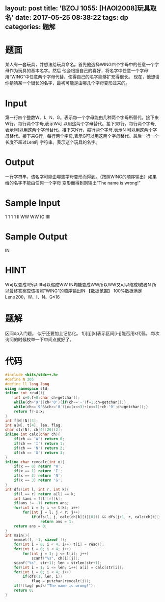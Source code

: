 layout: post
title: 'BZOJ 1055: [HAOI2008]玩具取名'
date: 2017-05-25 08:38:22
tags: dp
categories: 题解
---
# 题面
某人有一套玩具，并想法给玩具命名。首先他选择WING四个字母中的任意一个字母作为玩具的基本名字。然后
他会根据自己的喜好，将名字中任意一个字母用“WING”中任意两个字母代替，使得自己的名字能够扩充得很长。
现在，他想请你猜猜某一个很长的名字，最初可能是由哪几个字母变形过来的。

# Input
第一行四个整数W、I、N、G。表示每一个字母能由几种两个字母所替代。接下来W行，每行两个字母,表示W可
以用这两个字母替代。接下来I行，每行两个字母,表示I可以用这两个字母替代。接下来N行，每行两个字母,表示N
可以用这两个字母替代。接下来G行，每行两个字母,表示G可以用这两个字母替代。最后一行一个长度不超过Len的
字符串。表示这个玩具的名字。


# Output
一行字符串，该名字可能由哪些字母变形而得到。（按照WING的顺序输出）如果给的名字不能由任何一个字母
变形而得到则输出“The name is wrong!”

# Sample Input
1 1 1 1
II
WW
WW
IG
IIII

# Sample Output
IN

# HINT
W可以变成II所以IIII可以缩成WW
IN均能变成WW所以WW又可以缩成I或者N
所以最终答案应该按照“WING”的顺序输出IN 
【数据范围】
100%数据满足Len&leq;200，W、I、N、G&leq;16

# 题解
区间dp入门题。
似乎还要加上记忆化。
f[i][j][k]表示区间[i-j]能否用k代替。
每次询问的时候枚举一下中间点就好了。

# 代码
```cpp
#include <bits/stdc++.h>
#define N 205
#define ll long long
using namespace std;
inline int read(){
	int x=0,f=0;char ch=getchar();
	while(ch>'9'||ch<'0'){if(ch=='-')f=1;ch=getchar();}
	while(ch<='9'&&ch>='0'){x=(x<<3)+(x<<1)+ch-'0';ch=getchar();}
	return f?-x:x;
}
int f[N][N][4];
int a[N], t[4], len, flag;
char str[N], ch[4][20][2];
inline int calc(char ch){
	if(ch == 'W') return 0;
	if(ch == 'I') return 1;
	if(ch == 'N') return 2;
	if(ch == 'G') return 3;
}
inline char revcalc(int x){
	if(x == 0) return 'W';
	if(x == 1) return 'I';
	if(x == 2) return 'N';
	if(x == 3) return 'G';
}
int dfs(int l, int r, int k){
	if(l == r) return a[l] == k;
	int &ans = f[l][r][k];
	if(ans != -1) return ans;
	for(int i = 1; i <= t[k]; i++)
		for(int j = l; j < r; j++)
			if(dfs(l, j, calc(ch[k][i][0])) && dfs(j+1, r, calc(ch[k][i][1])))
				return ans = 1;
	return ans = 0;
}
int main(){
	memset(f, -1, sizeof f);
	for(int i = 0; i < 4; i++) t[i] = read();
	for(int i = 0; i < 4; i++)
		for(int j = 1; j <= t[i]; j++)
			scanf("%s", ch[i][j]);
	scanf("%s", str+1); len = strlen(str+1);
	for(int i = 1; i <= len; i++) a[i] = calc(str[i]);
	for(int i = 0; i < 4; i++)
		if(dfs(1, len, i))
			flag = putchar(revcalc(i));
	if(!flag) puts("The name is wrong!");
	return 0;
}
```